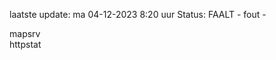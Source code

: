 laatste update: 
ma 04-12-2023  8:20   uur 
Status: FAALT - fout - 
<div class="service R">mapsrv</div><div class="service G">httpstat</div>